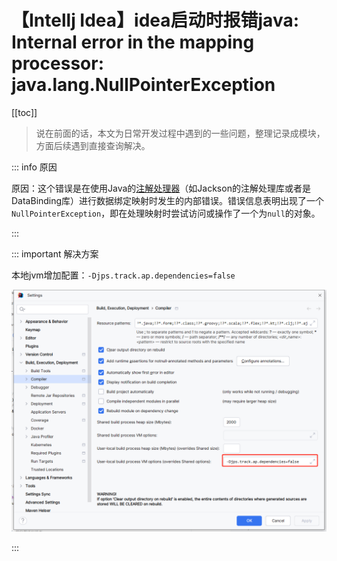 # 【Intellj Idea】idea启动时报错java: Internal error in the mapping processor: java.lang.NullPointerException

[[toc]]

> 说在前面的话，本文为日常开发过程中遇到的一些问题，整理记录成模块，方面后续遇到直接查询解决。

::: info 原因

原因：这个错误是在使用Java的[注解处理器](https://so.csdn.net/so/search?q=注解处理器&spm=1001.2101.3001.7020)（如Jackson的注解处理库或者是DataBinding库）进行数据绑定映射时发生的内部错误。错误信息表明出现了一个`NullPointerException`，即在处理映射时尝试访问或操作了一个为`null`的对象。

:::

::: important 解决方案

本地jvm增加配置：`-Djps.track.ap.dependencies=false`

![image-20241203142501228](../../.vuepress/public/images/image-20241203142501228.png)

:::
